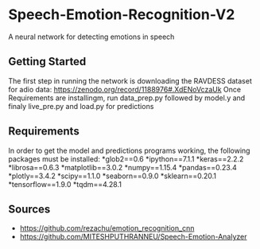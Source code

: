 # Speech-Emotion-Recognition-V2

A neural network for detecting emotions in speech 

## Getting Started

The first step in running the network is downloading  the RAVDESS dataset for adio data:
https://zenodo.org/record/1188976#.XdENoVczaUk
Once Requirements are installingm, run data_prep.py followed by model.y and finaly live_pre.py and load.py for predictions

## Requirements

In order to get the model and predictions programs working, the following packages must be installed:
  *glob2==0.6
  *ipython==7.1.1
  *keras==2.2.2
  *librosa==0.6.3
  *matplotlib==3.0.2
  *numpy==1.15.4
  *pandas==0.23.4
  *plotly==3.4.2
  *scipy==1.1.0
  *seaborn==0.9.0
  *sklearn==0.20.1
  *tensorflow==1.9.0
  *tqdm==4.28.1



## Sources 

* https://github.com/rezachu/emotion_recognition_cnn
* https://github.com/MITESHPUTHRANNEU/Speech-Emotion-Analyzer
